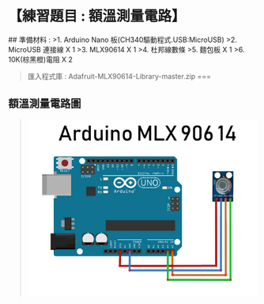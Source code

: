 <h1>【練習題目 : 額溫測量電路】</h1>
## 準備材料 : 
>1. Arduino Nano 板(CH340驅動程式.USB:MicroUSB)
>2. MicroUSB 連接線 X 1
>3. MLX90614 X 1
>4. 杜邦線數條
>5. 麵包板 X 1
>6. 10K(棕黑橙)電阻 X 2

>匯入程式庫 : Adafruit-MLX90614-Library-master.zip
===

## 額溫測量電路圖

>![](https://github.com/derricktsai0904/Arduino/blob/master/02%20Arduino%20%E5%9F%BA%E6%9C%AC%E6%84%9F%E6%B8%AC%E5%99%A8%E5%AF%A6%E4%BD%9C%E7%AF%84%E4%BE%8B/D.MLX90614%E9%A1%8D%E6%BA%AB%E6%84%9F%E6%B8%AC%E5%99%A8/%E6%8E%A5%E7%B7%9A%E5%9C%96.jpg?raw=true)


